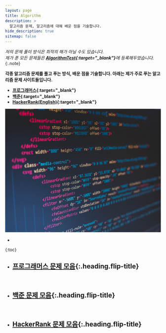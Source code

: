 ```yaml
---
layout: page
title: Algorithm
description: >
  알고리즘 문제, 알고리즘에 대해 배운 점을 기술합니다.
hide_description: true
sitemap: false
---
```

*저의 문제 풀이 방식은 최적의 해가 아닐 수도 있습니다.*<br>
*제가 푼 모든 문제들은 <strong>[AlgorithmTest](https://github.com/alpha-src/AlgorithmTest){:target="_blank"}</strong>에 등록해두었습니다.*
{:.note}

**각종 알고리즘 문제를 풀고 푸는 방식, 배운 점을 기술합니다. 아래는 제가 주로 푸는 알고리즘 문제 사이트들입니다.**

* **[프로그래머스](https://programmers.co.kr){:target="_blank"}**
* **[백준](https://www.acmicpc.net/){:target="_blank"}**
* **[HackerRank(English)](https://hackerrank.com){:target="_blank"}**

<img src="../assets/img/blog/algorithm.jpg" style="width:100%; height:400px;" />


* 
{:toc}

* ## [프로그래머스 문제 모음]{:.heading.flip-title}

<br>

* ## [백준 문제 모음]{:.heading.flip-title}

<br>

* ## [HackerRank 문제 모음]{:.heading.flip-title}

[프로그래머스 문제 모음]: programmers/
[백준 문제 모음]: baekjoon/
[HackerRank 문제 모음]: hackerrank/
